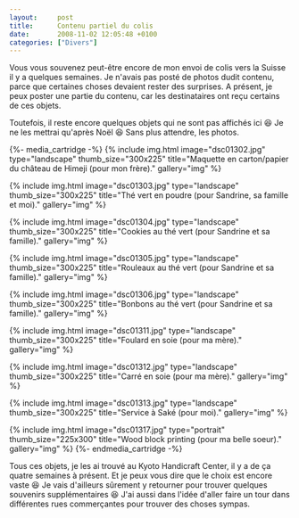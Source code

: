 ```yaml
---
layout:     post
title:      Contenu partiel du colis
date:       2008-11-02 12:05:48 +0100
categories: ["Divers"]
---
```


Vous vous souvenez peut-être encore de mon envoi de colis vers la Suisse il y a quelques semaines. Je n'avais pas
posté de photos dudit contenu, parce que certaines choses devaient rester des surprises. A présent, je peux poster
une partie du contenu, car les destinataires ont reçu certains de ces objets.

<!--more-->

Toutefois, il reste encore quelques objets qui ne sont pas affichés ici :laughing: Je ne les mettrai qu'après Noël
:laughing: Sans plus attendre, les photos.

{%- media_cartridge -%}
{% include img.html
    image="dsc01302.jpg"
    type="landscape"
    thumb_size="300x225"
    title="Maquette en carton/papier du château de Himeji (pour mon frère)."
    gallery="img"
%}

{% include img.html
    image="dsc01303.jpg"
    type="landscape"
    thumb_size="300x225"
    title="Thé vert en poudre (pour Sandrine, sa famille et moi)."
    gallery="img"
%}

{% include img.html
    image="dsc01304.jpg"
    type="landscape"
    thumb_size="300x225"
    title="Cookies au thé vert (pour Sandrine et sa famille)."
    gallery="img"
%}

{% include img.html
    image="dsc01305.jpg"
    type="landscape"
    thumb_size="300x225"
    title="Rouleaux au thé vert (pour Sandrine et sa famille)."
    gallery="img"
%}

{% include img.html
    image="dsc01306.jpg"
    type="landscape"
    thumb_size="300x225"
    title="Bonbons au thé vert (pour Sandrine et sa famille)."
    gallery="img"
%}

{% include img.html
    image="dsc01311.jpg"
    type="landscape"
    thumb_size="300x225"
    title="Foulard en soie (pour ma mère)."
    gallery="img"
%}

{% include img.html
    image="dsc01312.jpg"
    type="landscape"
    thumb_size="300x225"
    title="Carré en soie (pour ma mère)."
    gallery="img"
%}

{% include img.html
    image="dsc01313.jpg"
    type="landscape"
    thumb_size="300x225"
    title="Service à Saké (pour moi)."
    gallery="img"
%}

{% include img.html
    image="dsc01317.jpg"
    type="portrait"
    thumb_size="225x300"
    title="Wood block printing (pour ma belle soeur)."
    gallery="img"
%}
{%- endmedia_cartridge -%}

Tous ces objets, je les ai trouvé au Kyoto Handicraft Center, il y a de ça quatre semaines à présent. Et je peux
vous dire que le choix est encore vaste :laughing: Je vais d'ailleurs sûrement y retourner pour trouver quelques
souvenirs supplémentaires :laughing: J'ai aussi dans l'idée d'aller faire un tour dans différentes rues
commerçantes pour trouver des choses sympas.